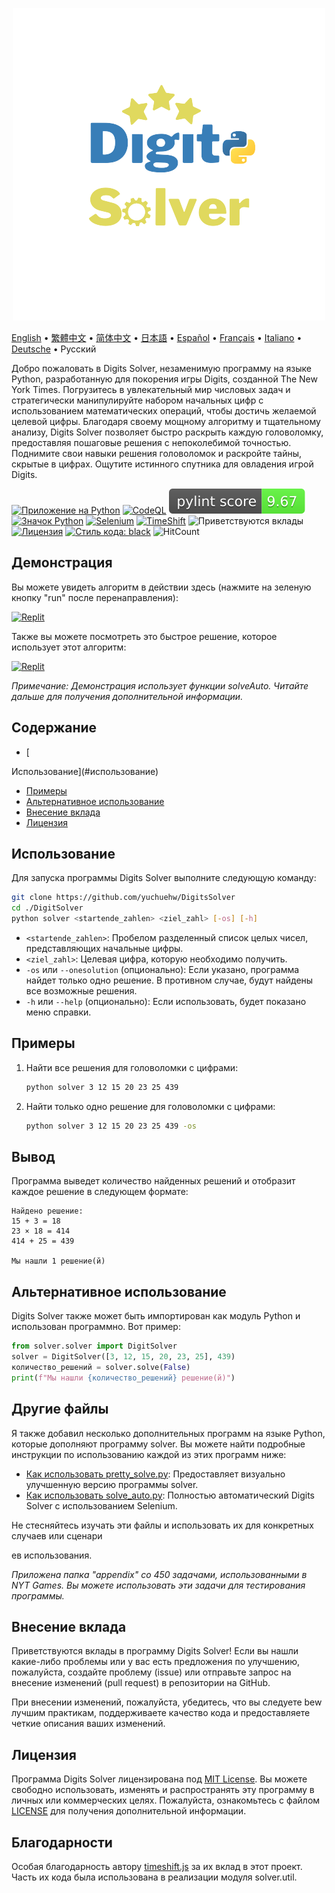 <p align="center">
    <picture>
      <img 
        src="https://raw.githubusercontent.com/yuchuehw/DigitsSolver/main/new_logo.png" 
        alt="Значок Digits Solver"
        width="500"
       />
    </picture>
<p>

[English](README.md)
 • [繁體中文](README_zh-TW.md)
 • [简体中文](README_zh-CN.md)
 • [日本語](README_ja.md)
 • [Español](README_es.md)
 • [Français](README_fr.md)
 • [Italiano](README_it.md)
 • [Deutsche](README_de.md)
 • Русский

Добро пожаловать в Digits Solver, незаменимую программу на языке Python, разработанную для покорения игры Digits, созданной The New York Times. Погрузитесь в увлекательный мир числовых задач и стратегически манипулируйте набором начальных цифр с использованием математических операций, чтобы достичь желаемой целевой цифры. Благодаря своему мощному алгоритму и тщательному анализу, Digits Solver позволяет быстро раскрыть каждую головоломку, предоставляя пошаговые решения с непоколебимой точностью. Поднимите свои навыки решения головоломок и раскройте тайны, скрытые в цифрах. Ощутите истинного спутника для овладения игрой Digits.

[![Приложение на Python](https://github.com/yuchuehw/DigitsSolver/actions/workflows/python-app.yml/badge.svg)](https://github.com/yuchuehw/DigitsSolver/actions/workflows/python-app.yml)
[![CodeQL](https://github.com/yuchuehw/DigitsSolver/actions/workflows/github-code-scanning/codeql/badge.svg)](https://github.com/yuchuehw/DigitsSolver/actions/workflows/github-code-scanning/codeql)
[![Рейтинг PyLint](https://raw.githubusercontent.com/yuchuehw/DigitsSolver/main/pylint_badge.svg)](pylint.out)
<br>
[![Значок Python](https://img.shields.io/badge/Python-3776AB?style=flat&for-the-badge&logo=python&logoColor=white)](https://www.python.org/)
[![Selenium](https://img.shields.io/badge/Selenium-grey.svg?style=flat&logo=selenium)](https://www.selenium.dev/)
[![TimeShift](https://img.shields.io/badge/TimeShift.js-grey.svg?style=flat&logo=javascript)](https://github.com/plaa/TimeShift-js)
![Приветствуются вклады](https://img.shields.io/badge/Вклады-приветствуются-brightgreen.svg?style=flat&color=pink)
[![Лицензия](https://img.shields.io/github/license/yuchuehw/DigitsSolver?style=flat&color=yellow)](LICENSE.md)
[![Стиль кода: black](https://img.shields.io/badge/Стиль%20кода-black-000000.svg)](https://github.com/psf/black)
![HitCount](https://hits.dwyl.com/yuchuehw/DigitsSolver.svg?style=flat)

## Демонстрация
Вы можете увидеть алгоритм в действии здесь (нажмите на зеленую кнопку "run" после перенаправления):

[![Replit](https://img.shields.io/badge/ДЕМО-REPL.IT-purple.svg?style=flat&logo=replit)](https://replit.com/@yuchuehw/DigitsSolver)

Также вы можете посмотреть это быстрое решение, которое использует этот алгоритм:

[![Replit](https://img.shields.io/badge/ДЕМО-YOUTUBE-purple.svg?style=flat&logo=youtube)](https://www.youtube.com/watch?v=se2OdZnEHHA)

*Примечание: Демонстрация использует функции solveAuto. Читайте дальше для получения дополнительной информации.*
## Содержание
- [

Использование](#использование)
- [Примеры](#примеры)
- [Альтернативное использование](#альтернативное-использование)
- [Внесение вклада](#внесение-вклада)
- [Лицензия](#лицензия)


## Использование

Для запуска программы Digits Solver выполните следующую команду:

```bash
git clone https://github.com/yuchuehw/DigitsSolver
cd ./DigitSolver
python solver <startende_zahlen> <ziel_zahl> [-os] [-h]
```

- `<startende_zahlen>`: Пробелом разделенный список целых чисел, представляющих начальные цифры.
- `<ziel_zahl>`: Целевая цифра, которую необходимо получить.
- `-os` или `--onesolution` (опционально): Если указано, программа найдет только одно решение. В противном случае, будут найдены все возможные решения.
- `-h` или `--help` (опционально): Если использовать, будет показано меню справки.

## Примеры

1. Найти все решения для головоломки с цифрами:
   ```bash
   python solver 3 12 15 20 23 25 439
   ```

2. Найти только одно решение для головоломки с цифрами:
   ```bash
   python solver 3 12 15 20 23 25 439 -os
   ```

## Вывод

Программа выведет количество найденных решений и отобразит каждое решение в следующем формате:

```
Найдено решение:
15 + 3 = 18
23 × 18 = 414
414 + 25 = 439

Мы нашли 1 решение(й)
```

## Альтернативное использование
Digits Solver также может быть импортирован как модуль Python и использован программно. Вот пример:

```python
from solver.solver import DigitSolver
solver = DigitSolver([3, 12, 15, 20, 23, 25], 439)
количество_решений = solver.solve(False)
print(f"Мы нашли {количество_решений} решение(й)")
```

## Другие файлы

Я также добавил несколько дополнительных программ на языке Python, которые дополняют программу solver. Вы можете найти подробные инструкции по использованию каждой из этих программ ниже:

- [Как использовать pretty_solve.py](reference/prettySolve.md): Предоставляет визуально улучшенную версию программы solver.
- [Как использовать solve_auto.py](reference/solveAuto.md): Полностью автоматический Digits Solver с использованием Selenium.

Не стесняйтесь изучать эти файлы и использовать их для конкретных случаев или сценари

ев использования.

*Приложена папка "appendix" со 450 задачами, использованными в NYT Games. Вы можете использовать эти задачи для тестирования программы.*

## Внесение вклада

Приветствуются вклады в программу Digits Solver! Если вы нашли какие-либо проблемы или у вас есть предложения по улучшению, пожалуйста, создайте проблему (issue) или отправьте запрос на внесение изменений (pull request) в репозитории на GitHub.

При внесении изменений, пожалуйста, убедитесь, что вы следуете bew лучшим практикам, поддерживаете качество кода и предоставляете четкие описания ваших изменений.

## Лицензия

Программа Digits Solver лицензирована под [MIT License](https://choosealicense.com/licenses/mit/). Вы можете свободно использовать, изменять и распространять эту программу в личных или коммерческих целях. Пожалуйста, ознакомьтесь с файлом [LICENSE](LICENSE.md) для получения дополнительной информации.

## Благодарности

Особая благодарность автору [timeshift.js](https://github.com/plaa/TimeShift-js) за их вклад в этот проект. Часть их кода была использована в реализации модуля solver.util.
